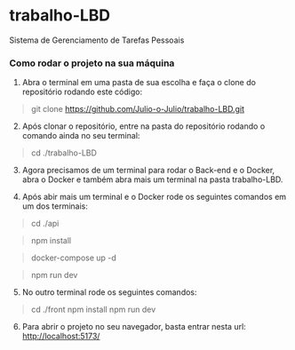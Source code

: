 # trabalho-LBD

Sistema de Gerenciamento de Tarefas Pessoais

### Como rodar o projeto na sua máquina

1. Abra o terminal em uma pasta de sua escolha e faça o clone do repositório rodando este código:

> git clone https://github.com/Julio-o-Julio/trabalho-LBD.git

2. Após clonar o repositório, entre na pasta do repositório rodando o comando ainda no seu terminal:

> cd ./trabalho-LBD

3. Agora precisamos de um terminal para rodar o Back-end e o Docker, abra o Docker e também abra mais um terminal na pasta trabalho-LBD.

4. Após abir mais um terminal e o Docker rode os seguintes comandos em um dos terminais:

> cd ./api

> npm install

> docker-compose up -d

> npm run dev

5. No outro terminal rode os seguintes comandos:

> cd ./front
> npm install
> npm run dev

6. Para abrir o projeto no seu navegador, basta entrar nesta url: [http://localhost:5173/](http://localhost:5173/)
